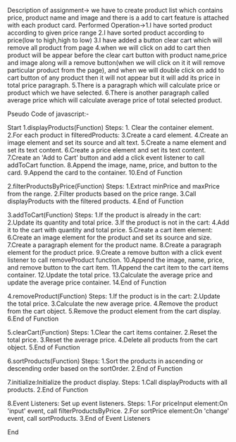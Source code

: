 Description of assignment-> we have to create product list which contains price, product name and image and there is a add to cart feature is attached with each
product card.
Performed Operation->1.I have sorted product according to given price range
                     2.I have sorted product according to price(low to high,high to low)
                     3.I have added a button clear cart which will remove all product from page
                     4.when we will click on add to cart then product will be appear before the clear cart button with product name,price and image along will 
                       a remove button(when we will click on it it will remove particular product from the page), and when we will double click on add to cart button
                       of any product then it will not appear but it will add its price in total price paragraph.
                     5.There is a paragraph which will calculate price or product which we have selected.
                     6.There is another paragraph called average price which will calculate average price of total selected product.

Pseudo Code of javascript:- 

Start
1.displayProducts(Function)
  Steps: 1. Clear the container element.
         2.For each product in filteredProducts:
         3.Create a card element.
         4.Create an image element and set its source and alt text.
         5.Create a name element and set its text content.
         6.Create a price element and set its text content.
         7.Create an 'Add to Cart' button and add a click event listener to call addToCart function.
         8.Append the image, name, price, and button to the card.
         9.Append the card to the container.
         10.End of Function

2.filterProductsByPrice(Function)
 Steps: 1.Extract minPrice and maxPrice from the range.
        2.Filter products based on the price range.
        3.Call displayProducts with the filtered products.
        4.End of Function

3.addToCart(Function)
 Steps: 1.If the product is already in the cart:
        2.Update its quantity and total price.
        3.If the product is not in the cart:
        4.Add it to the cart with quantity and total price.
        5.Create a cart item element:
        6.Create an image element for the product and set its source and size.
        7.Create a paragraph element for the product name.
        8.Create a paragraph element for the product price.
        9.Create a remove button with a click event listener to call removeProduct function.
        10.Append the image, name, price, and remove button to the cart item.
        11.Append the cart item to the cart items container.
        12.Update the total price.
        13.Calculate the average price and update the average price container.
        14.End of Function

4.removeProduct(Function)
 Steps: 1.If the product is in the cart:
        2.Update the total price.
        3.Calculate the new average price.
        4.Remove the product from the cart object.
        5.Remove the product element from the cart display.
        6.End of Function

5.clearCart(Function)
 Steps: 1.Clear the cart items container.
        2.Reset the total price.
        3.Reset the average price.
        4.Delete all products from the cart object.
        5.End of Function

6.sortProducts(Function)
 Steps: 1.Sort the products in ascending or descending order based on the sortOrder.
        2.End of Function

7.initialize:Initialize the product display.
 Steps: 1.Call displayProducts with all products.
        2.End of Function

8.Event Listeners: Set up event listeners.
 Steps: 1.For priceInput element:On 'input' event, call filterProductsByPrice.
        2.For sortPrice element:On 'change' event, call sortProducts.
        3.End of Event Listeners

End 



     